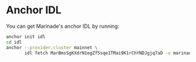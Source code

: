 # Anchor IDL

You can get Marinade's anchor IDL by running:

```bash
anchor init idl
cd idl
anchor --provider.cluster mainnet \ 
       idl fetch MarBmsSgKXdrN1egZf5sqe1TMai9K1rChYNDJgjq7aD -o marinade-idl.json
```



